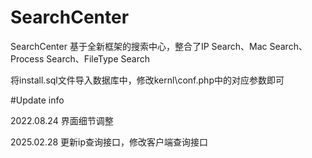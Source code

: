 # SearchCenter
SearchCenter
基于全新框架的搜索中心，整合了IP Search、Mac Search、Process Search、FileType Search

将install.sql文件导入数据库中，修改kernl\conf.php中的对应参数即可

#Update info

2022.08.24 界面细节调整

2025.02.28 更新ip查询接口，修改客户端查询接口
